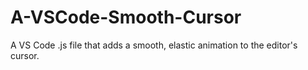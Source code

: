 # A-VSCode-Smooth-Cursor
A VS Code .js file that adds a smooth, elastic animation to the editor's cursor.
